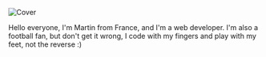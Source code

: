 ![Cover](https://github.com/NicolasBrondin/NicolasBrondin/blob/main/avatar.png)


Hello everyone, I'm Martin from France, and I'm a web developer. I'm also a football fan, but don't get it wrong, I code with my fingers and play with my feet, not the reverse :)

